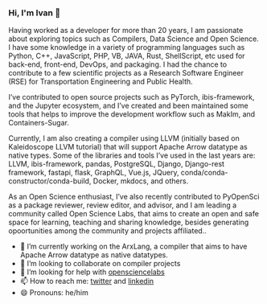 ### Hi, I'm Ivan 👋

Having worked as a developer for more than 20 years, I am passionate about exploring topics
such as Compilers, Data Science and Open Science. I have some knowledge in a variety of
programming languages such as Python, C++, JavaScript, PHP, VB, JAVA, Rust, ShellScript,
etc used for back-end, front-end, DevOps, and packaging. I had the chance to contribute to a
few scientific projects as a Research Software Engineer (RSE) for Transportation Engineering
and Public Health. 

I’ve contributed to open source projects such as PyTorch, ibis-framework,
and the Jupyter ecosystem, and I’ve created and been maintained some tools that helps to
improve the development workflow such as MakIm, and Containers-Sugar. 

Currently, I am also creating a compiler using LLVM (initially based on Kaleidoscope LLVM tutorial) that will support
Apache Arrow datatype as native types. Some of the libraries and tools I’ve used in the last years
are: LLVM, ibis-framework, pandas, PostgreSQL, Django, Django-rest framework, fastapi, flask,
GraphQL, Vue.js, JQuery, conda/conda-constructor/conda-build, Docker, mkdocs, and others. 

As an Open Science enthusiast, I’ve also recently contributed to PyOpenSci as a package reviewer,
review editor, and advisor, and I am leading a community called Open Science Labs, that aims to
create an open and safe space for learning, teaching and sharing knowledge, besides generating
opoortunities among the community and projects affiliated..

- 🌱 I’m currently working on the ArxLang, a compiler that aims to have Apache Arrow datatype as native datatypes.
- 👯 I’m looking to collaborate on compiler projects
- 🤔 I’m looking for help with [opensciencelabs](https://discord.opensciencelabs.org)
- 📫 How to reach me: [twitter](https://twitter.com/xmnlab) and [linkedin](https://www.linkedin.com/in/ivan-ogasawara/)
- 😄 Pronouns: he/him
